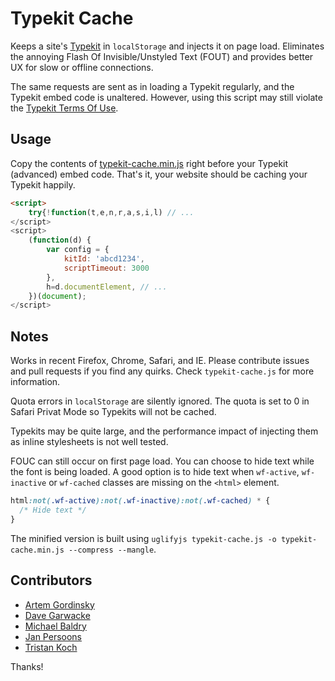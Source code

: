 # Typekit Cache

Keeps a site's [Typekit][tk] in `localStorage` and injects it on page load.
Eliminates the annoying Flash Of Invisible/Unstyled Text (FOUT) and provides
better UX for slow or offline connections.

The same requests are sent as in loading a Typekit regularly, and the Typekit embed code is unaltered.
However, using this script may still violate the [Typekit Terms Of Use][tou].


## Usage

Copy the contents of [typekit-cache.min.js][min] right before your Typekit (advanced) embed code.
That's it, your website should be caching your Typekit happily.

```html
<script>
	try{!function(t,e,n,r,a,s,i,l) // ...
</script>
<script>
	(function(d) {
		var config = {
			kitId: 'abcd1234',
			scriptTimeout: 3000
		},
		h=d.documentElement, // ...
	})(document);
</script>
```

## Notes

Works in recent Firefox, Chrome, Safari, and IE.
Please contribute issues and pull requests if you find any quirks.
Check `typekit-cache.js` for more information.

Quota errors in `localStorage` are silently ignored.
The quota is set to 0 in Safari Privat Mode so Typekits will not be cached.

Typekits may be quite large, and the performance impact of injecting
them as inline stylesheets is not well tested.

FOUC can still occur on first page load. You can choose to hide text while the
font is being loaded. A good option is to hide text when `wf-active`,
`wf-inactive` or `wf-cached` classes are missing on the `<html>` element.

```css
html:not(.wf-active):not(.wf-inactive):not(.wf-cached) * {
  /* Hide text */
}
```

The minified version is built using `uglifyjs typekit-cache.js -o typekit-cache.min.js --compress --mangle`.


## Contributors

- [Artem Gordinsky](https://github.com/ArtemGordinsky)
- [Dave Garwacke](https://github.com/ifyoumakeit)
- [Michael Baldry](https://github.com/brightbits)
- [Jan Persoons](https://github.com/janpersoons)
- [Tristan Koch](https://github.com/trkoch)

Thanks!

[tk]: https://typekit.com/
[tou]: http://www.adobe.com/products/eulas/tou_typekit/
[min]: https://raw.githubusercontent.com/morris/typekit-cache/master/typekit-cache.min.js
